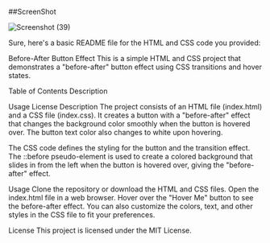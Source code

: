 ##ScreenShot

![Screenshot (39)](https://github.com/saurabhalagdeve/Hovering-Slider/assets/127332934/1315417c-28f1-46df-ab53-a71f1a813ae4)


Sure, here's a basic README file for the HTML and CSS code you provided:

Before-After Button Effect
This is a simple HTML and CSS project that demonstrates a "before-after" button effect using CSS transitions and hover states.

Table of Contents
Description

Usage
License
Description
The project consists of an HTML file (index.html) and a CSS file (index.css). It creates a button with a "before-after" effect that changes the background color smoothly when the button is hovered over. The button text color also changes to white upon hovering.

The CSS code defines the styling for the button and the transition effect. The ::before pseudo-element is used to create a colored background that slides in from the left when the button is hovered over, giving the "before-after" effect.

Usage
Clone the repository or download the HTML and CSS files.
Open the index.html file in a web browser.
Hover over the "Hover Me" button to see the before-after effect.
You can also customize the colors, text, and other styles in the CSS file to fit your preferences.

License
This project is licensed under the MIT License.
